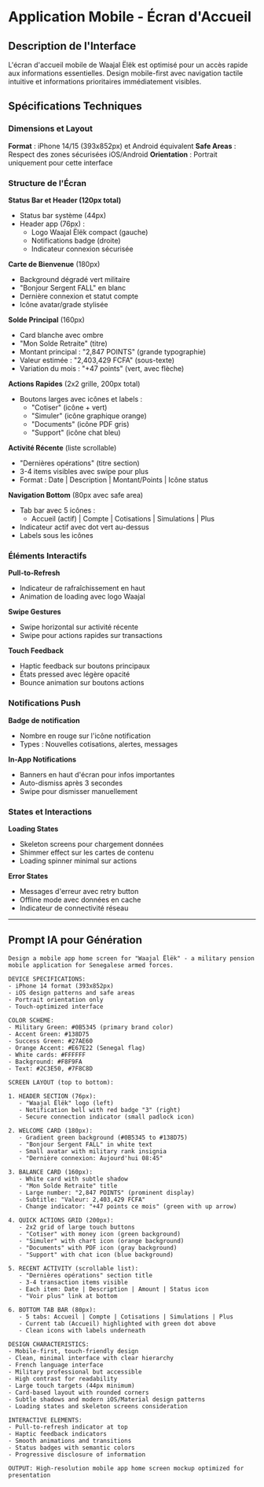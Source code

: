 # Application Mobile - Écran d'Accueil

## Description de l'Interface

L'écran d'accueil mobile de Waajal Ëlëk est optimisé pour un accès rapide aux informations essentielles. Design mobile-first avec navigation tactile intuitive et informations prioritaires immédiatement visibles.

## Spécifications Techniques

### Dimensions et Layout

**Format** : iPhone 14/15 (393x852px) et Android équivalent
**Safe Areas** : Respect des zones sécurisées iOS/Android
**Orientation** : Portrait uniquement pour cette interface

### Structure de l'Écran

**Status Bar et Header (120px total)**
- Status bar système (44px)
- Header app (76px) :
  - Logo Waajal Ëlëk compact (gauche)
  - Notifications badge (droite)
  - Indicateur connexion sécurisée

**Carte de Bienvenue** (180px)
- Background dégradé vert militaire
- "Bonjour Sergent FALL" en blanc
- Dernière connexion et statut compte
- Icône avatar/grade stylisée

**Solde Principal** (160px)
- Card blanche avec ombre
- "Mon Solde Retraite" (titre)
- Montant principal : "2,847 POINTS" (grande typographie)
- Valeur estimée : "2,403,429 FCFA" (sous-texte)
- Variation du mois : "+47 points" (vert, avec flèche)

**Actions Rapides** (2x2 grille, 200px total)
- Boutons larges avec icônes et labels :
  - "Cotiser" (icône + vert)
  - "Simuler" (icône graphique orange) 
  - "Documents" (icône PDF gris)
  - "Support" (icône chat bleu)

**Activité Récente** (liste scrollable)
- "Dernières opérations" (titre section)
- 3-4 items visibles avec swipe pour plus
- Format : Date | Description | Montant/Points | Icône status

**Navigation Bottom** (80px avec safe area)
- Tab bar avec 5 icônes :
  - Accueil (actif) | Compte | Cotisations | Simulations | Plus
- Indicateur actif avec dot vert au-dessus
- Labels sous les icônes

### Éléments Interactifs

**Pull-to-Refresh**
- Indicateur de rafraîchissement en haut
- Animation de loading avec logo Waajal

**Swipe Gestures**
- Swipe horizontal sur activité récente
- Swipe pour actions rapides sur transactions

**Touch Feedback**
- Haptic feedback sur boutons principaux
- États pressed avec légère opacité
- Bounce animation sur boutons actions

### Notifications Push

**Badge de notification**
- Nombre en rouge sur l'icône notification
- Types : Nouvelles cotisations, alertes, messages

**In-App Notifications**
- Banners en haut d'écran pour infos importantes
- Auto-dismiss après 3 secondes
- Swipe pour dismisser manuellement

### States et Interactions

**Loading States**
- Skeleton screens pour chargement données
- Shimmer effect sur les cartes de contenu
- Loading spinner minimal sur actions

**Error States**  
- Messages d'erreur avec retry button
- Offline mode avec données en cache
- Indicateur de connectivité réseau

---

## Prompt IA pour Génération

```
Design a mobile app home screen for "Waajal Ëlëk" - a military pension mobile application for Senegalese armed forces.

DEVICE SPECIFICATIONS:
- iPhone 14 format (393x852px)
- iOS design patterns and safe areas
- Portrait orientation only
- Touch-optimized interface

COLOR SCHEME:
- Military Green: #0B5345 (primary brand color)
- Accent Green: #138D75
- Success Green: #27AE60
- Orange Accent: #E67E22 (Senegal flag)
- White cards: #FFFFFF
- Background: #F8F9FA
- Text: #2C3E50, #7F8C8D

SCREEN LAYOUT (top to bottom):

1. HEADER SECTION (76px):
   - "Waajal Ëlëk" logo (left)
   - Notification bell with red badge "3" (right)
   - Secure connection indicator (small padlock icon)

2. WELCOME CARD (180px):
   - Gradient green background (#0B5345 to #138D75)
   - "Bonjour Sergent FALL" in white text
   - Small avatar with military rank insignia
   - "Dernière connexion: Aujourd'hui 08:45"

3. BALANCE CARD (160px):
   - White card with subtle shadow
   - "Mon Solde Retraite" title
   - Large number: "2,847 POINTS" (prominent display)
   - Subtitle: "Valeur: 2,403,429 FCFA"
   - Change indicator: "+47 points ce mois" (green with up arrow)

4. QUICK ACTIONS GRID (200px):
   - 2x2 grid of large touch buttons
   - "Cotiser" with money icon (green background)
   - "Simuler" with chart icon (orange background)  
   - "Documents" with PDF icon (gray background)
   - "Support" with chat icon (blue background)

5. RECENT ACTIVITY (scrollable list):
   - "Dernières opérations" section title
   - 3-4 transaction items visible
   - Each item: Date | Description | Amount | Status icon
   - "Voir plus" link at bottom

6. BOTTOM TAB BAR (80px):
   - 5 tabs: Accueil | Compte | Cotisations | Simulations | Plus
   - Current tab (Accueil) highlighted with green dot above
   - Clean icons with labels underneath

DESIGN CHARACTERISTICS:
- Mobile-first, touch-friendly design
- Clean, minimal interface with clear hierarchy  
- French language interface
- Military professional but accessible
- High contrast for readability
- Large touch targets (44px minimum)
- Card-based layout with rounded corners
- Subtle shadows and modern iOS/Material design patterns
- Loading states and skeleton screens consideration

INTERACTIVE ELEMENTS:
- Pull-to-refresh indicator at top
- Haptic feedback indicators
- Smooth animations and transitions
- Status badges with semantic colors
- Progressive disclosure of information

OUTPUT: High-resolution mobile app home screen mockup optimized for presentation
```